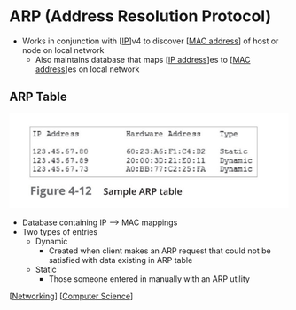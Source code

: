 # ARP (Address Resolution Protocol)

- Works in conjunction with [[IP]]v4 to discover [[MAC address]] of host or node on local network
  - Also maintains database that maps [[IP address]]es to [[MAC address]]es on local network

## ARP Table

![Sample ARP table](../../public/assets/second-brain/2020-09-29-17-47-06.png)

- Database containing IP --> MAC mappings
- Two types of entries
  - Dynamic
    - Created when client makes an ARP request that could not be satisfied with data existing in ARP table
  - Static
    - Those someone entered in manually with an ARP utility

[[Networking]] [[Computer Science]]

[//begin]: # "Autogenerated link references for markdown compatibility"
[IP]: ip "IP (Internet Protocol)"
[MAC address]: mac-address "MAC Address"
[IP address]: ip-address "IP Address"
[MAC address]: mac-address "MAC Address"
[Networking]: networking "Networking"
[Computer Science]: computer-science "Computer Science"
[//end]: # "Autogenerated link references"